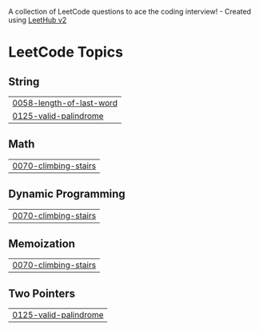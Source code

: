 A collection of LeetCode questions to ace the coding interview! - Created using [LeetHub v2](https://github.com/arunbhardwaj/LeetHub-2.0)
<!---LeetCode Topics Start-->
# LeetCode Topics
## String
|  |
| ------- |
| [0058-length-of-last-word](https://github.com/pnvictoria/LeetCodeChallenge/tree/master/0058-length-of-last-word) |
| [0125-valid-palindrome](https://github.com/pnvictoria/LeetCodeChallenge/tree/master/0125-valid-palindrome) |
## Math
|  |
| ------- |
| [0070-climbing-stairs](https://github.com/pnvictoria/LeetCodeChallenge/tree/master/0070-climbing-stairs) |
## Dynamic Programming
|  |
| ------- |
| [0070-climbing-stairs](https://github.com/pnvictoria/LeetCodeChallenge/tree/master/0070-climbing-stairs) |
## Memoization
|  |
| ------- |
| [0070-climbing-stairs](https://github.com/pnvictoria/LeetCodeChallenge/tree/master/0070-climbing-stairs) |
## Two Pointers
|  |
| ------- |
| [0125-valid-palindrome](https://github.com/pnvictoria/LeetCodeChallenge/tree/master/0125-valid-palindrome) |
<!---LeetCode Topics End-->